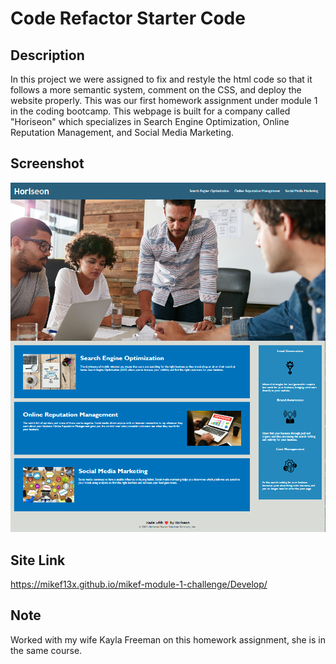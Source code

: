# Code Refactor Starter Code

## Description
In this project we were assigned to fix and restyle the html code so that it follows a more semantic system, comment on the CSS, and deploy the website properly. This was our first homework assignment under module 1 in the coding bootcamp. This webpage is built for a company called "Horiseon" which specializes in Search Engine Optimization, Online Reputation Management, and Social Media Marketing. 

## Screenshot
![alt text](Develop/assets/images/Horiseon%20Website%20Screenshot.png "Website Screenshot")

## Site Link
https://mikef13x.github.io/mikef-module-1-challenge/Develop/

## Note
Worked with my wife Kayla Freeman on this homework assignment, she is in the same course.